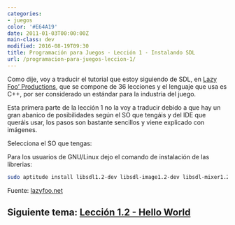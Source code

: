 ```yaml
---
categories:
- juegos
color: '#E64A19'
date: 2011-01-03T00:00:00Z
main-class: dev
modified: 2016-08-19T09:30
title: Programación para Juegos - Lección 1 - Instalando SDL
url: /programacion-para-juegos-leccion-1/
---
```


Como dije, voy a traducir el tutorial que estoy siguiendo de SDL, en <a target="_blank" href="http://www.lazyfoo.net/SDL_tutorials/">Lazy Foo&#8217; Productions</a>, que se compone de 36 lecciones y el lenguaje que usa es C++, por ser considerado un estándar para la industria del juego.

Esta primera parte de la lección 1 no la voy a traducir debido a que hay un gran abanico de posibilidades según el SO que tengáis y del IDE que queráis usar, los pasos son bastante sencillos y viene explicado con imágenes.

<!--ad-->

Selecciona el SO que tengas:

[<figure><amp-img on="tap:lightbox1" width="128" height="128" role="button" tabindex="0" layout="responsive"  src="https://lh6.ggpht.com/_IlK2pNFFgGM/TSHH106Z0VI/AAAAAAAAAPo/fimALQz89iU/linux.png"></amp-img></figure>][1]
[<figure><amp-img on="tap:lightbox1" width="128" height="128" role="button" tabindex="0" layout="responsive"  src="https://lh3.ggpht.com/_IlK2pNFFgGM/TSHJkwpqk-I/AAAAAAAAAP0/wSKqQWY0x_k/windows.png"></amp-img></figure>][2]
[<figure><amp-img on="tap:lightbox1" width="128" height="128" role="button" tabindex="0" layout="responsive"  src="https://lh6.ggpht.com/_IlK2pNFFgGM/TSHH2DeE3mI/AAAAAAAAAPs/KES8kBZgn9M/apple-logo.png"></amp-img></figure>][3]

Para los usuarios de GNU/Linux dejo el comando de instalación de las librerias:

```bash
sudo aptitude install libsdl1.2-dev libsdl-image1.2-dev libsdl-mixer1.2-dev libsdl-ttf2.0-dev
```

Fuente: [lazyfoo.net][4]

## Siguiente tema: [Lección 1.2 - Hello World][5] 

 [1]: http://www.lazyfoo.net/SDL_tutorials/lesson01/linux/index.php
 [2]: http://www.lazyfoo.net/SDL_tutorials/lesson01/windows/index.php
 [3]: http://www.lazyfoo.net/SDL_tutorials/lesson01/mac/index.php
 [4]: http://www.lazyfoo.net/SDL_tutorials/
 [5]: https://elbauldelprogramador.com/programacion-para-juegos-leccion-12/#more
